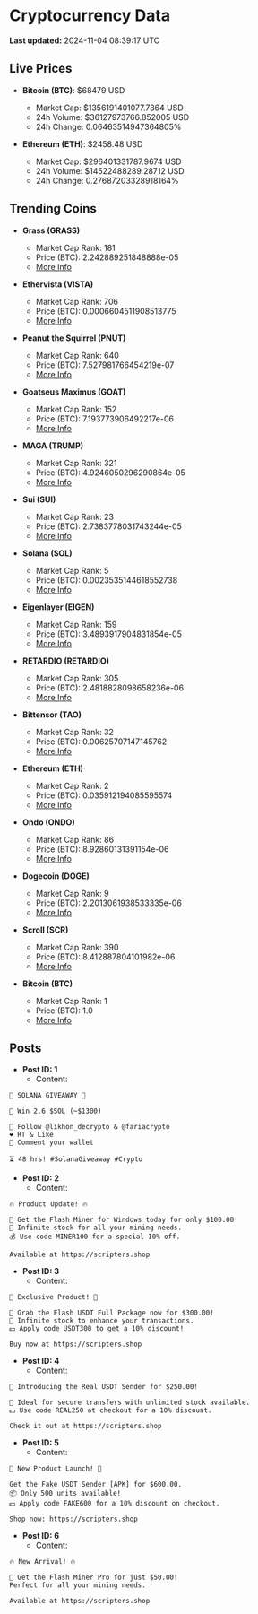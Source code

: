 # Cryptocurrency Data

**Last updated:** 2024-11-04 08:39:17 UTC

## Live Prices
- **Bitcoin (BTC)**: $68479 USD
  - Market Cap: $1356191401077.7864 USD
  - 24h Volume: $36127973766.852005 USD
  - 24h Change: 0.06463514947364805%

- **Ethereum (ETH)**: $2458.48 USD
  - Market Cap: $296401331787.9674 USD
  - 24h Volume: $14522488289.28712 USD
  - 24h Change: 0.27687203328918164%

## Trending Coins
- **Grass (GRASS)**
  - Market Cap Rank: 181
  - Price (BTC): 2.242889251848888e-05
  - [More Info](https://www.coingecko.com/en/coins/grass)

- **Ethervista (VISTA)**
  - Market Cap Rank: 706
  - Price (BTC): 0.0006604511908513775
  - [More Info](https://www.coingecko.com/en/coins/ethervista)

- **Peanut the Squirrel (PNUT)**
  - Market Cap Rank: 640
  - Price (BTC): 7.527981766454219e-07
  - [More Info](https://www.coingecko.com/en/coins/peanut-the-squirrel)

- **Goatseus Maximus (GOAT)**
  - Market Cap Rank: 152
  - Price (BTC): 7.193773906492217e-06
  - [More Info](https://www.coingecko.com/en/coins/goatseus-maximus)

- **MAGA (TRUMP)**
  - Market Cap Rank: 321
  - Price (BTC): 4.9246050296290864e-05
  - [More Info](https://www.coingecko.com/en/coins/maga)

- **Sui (SUI)**
  - Market Cap Rank: 23
  - Price (BTC): 2.7383778031743244e-05
  - [More Info](https://www.coingecko.com/en/coins/sui)

- **Solana (SOL)**
  - Market Cap Rank: 5
  - Price (BTC): 0.0023535144618552738
  - [More Info](https://www.coingecko.com/en/coins/solana)

- **Eigenlayer (EIGEN)**
  - Market Cap Rank: 159
  - Price (BTC): 3.4893917904831854e-05
  - [More Info](https://www.coingecko.com/en/coins/eigenlayer)

- **RETARDIO (RETARDIO)**
  - Market Cap Rank: 305
  - Price (BTC): 2.4818828098658236e-06
  - [More Info](https://www.coingecko.com/en/coins/retardio)

- **Bittensor (TAO)**
  - Market Cap Rank: 32
  - Price (BTC): 0.00625707147145762
  - [More Info](https://www.coingecko.com/en/coins/bittensor)

- **Ethereum (ETH)**
  - Market Cap Rank: 2
  - Price (BTC): 0.035912194085595574
  - [More Info](https://www.coingecko.com/en/coins/ethereum)

- **Ondo (ONDO)**
  - Market Cap Rank: 86
  - Price (BTC): 8.92860131391154e-06
  - [More Info](https://www.coingecko.com/en/coins/ondo)

- **Dogecoin (DOGE)**
  - Market Cap Rank: 9
  - Price (BTC): 2.2013061938533335e-06
  - [More Info](https://www.coingecko.com/en/coins/dogecoin)

- **Scroll (SCR)**
  - Market Cap Rank: 390
  - Price (BTC): 8.412887804101982e-06
  - [More Info](https://www.coingecko.com/en/coins/scroll)

- **Bitcoin (BTC)**
  - Market Cap Rank: 1
  - Price (BTC): 1.0
  - [More Info](https://www.coingecko.com/en/coins/bitcoin)

## Posts
- **Post ID: 1**
  - Content:
```
🚀 SOLANA GIVEAWAY 🚀

🎁 Win 2.6 $SOL (~$1300)

🤝 Follow @likhon_decrypto & @fariacrypto
❤️ RT & Like
💬 Comment your wallet

⏳ 48 hrs! #SolanaGiveaway #Crypto
```

- **Post ID: 2**
  - Content:
```
🔥 Product Update! 🔥

🚀 Get the Flash Miner for Windows today for only $100.00!
🔋 Infinite stock for all your mining needs.
💰 Use code MINER100 for a special 10% off.

Available at https://scripters.shop
```

- **Post ID: 3**
  - Content:
```
🎁 Exclusive Product! 🎁

💸 Grab the Flash USDT Full Package now for $300.00!
🎉 Infinite stock to enhance your transactions.
💵 Apply code USDT300 to get a 10% discount!

Buy now at https://scripters.shop
```

- **Post ID: 4**
  - Content:
```
💎 Introducing the Real USDT Sender for $250.00!

💼 Ideal for secure transfers with unlimited stock available.
💵 Use code REAL250 at checkout for a 10% discount.

Check it out at https://scripters.shop
```

- **Post ID: 5**
  - Content:
```
🚀 New Product Launch! 🚀

Get the Fake USDT Sender [APK] for $600.00.
📦 Only 500 units available!
💵 Apply code FAKE600 for a 10% discount on checkout.

Shop now: https://scripters.shop
```

- **Post ID: 6**
  - Content:
```
🔥 New Arrival! 🔥

💸 Get the Flash Miner Pro for just $50.00!
Perfect for all your mining needs.

Available at https://scripters.shop
```

